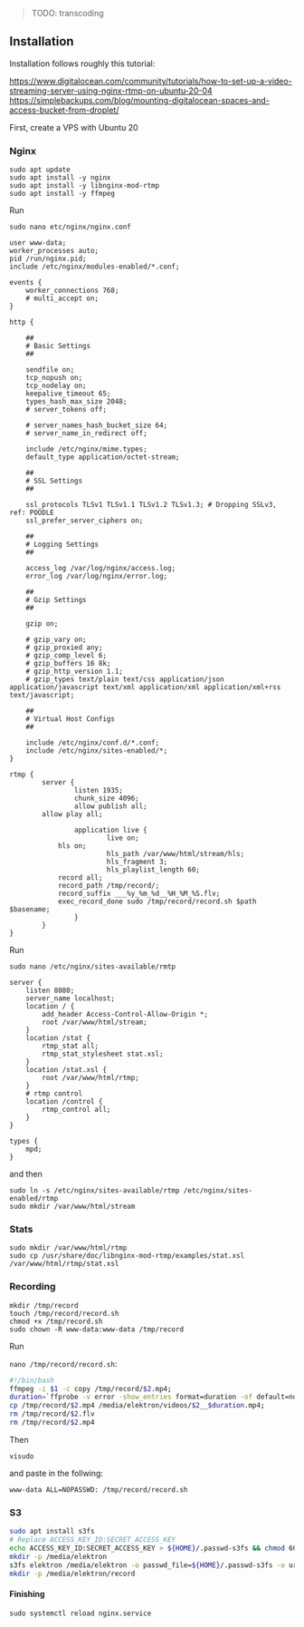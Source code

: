 
> TODO: transcoding

## Installation

Installation follows roughly this tutorial:

https://www.digitalocean.com/community/tutorials/how-to-set-up-a-video-streaming-server-using-nginx-rtmp-on-ubuntu-20-04
https://simplebackups.com/blog/mounting-digitalocean-spaces-and-access-bucket-from-droplet/

First, create a VPS with Ubuntu 20

### Nginx

```
sudo apt update
sudo apt install -y nginx
sudo apt install -y libnginx-mod-rtmp
sudo apt install -y ffmpeg
```

Run

```
sudo nano etc/nginx/nginx.conf
```

```nginx
user www-data;
worker_processes auto;
pid /run/nginx.pid;
include /etc/nginx/modules-enabled/*.conf;

events {
	worker_connections 768;
	# multi_accept on;
}

http {

	##
	# Basic Settings
	##

	sendfile on;
	tcp_nopush on;
	tcp_nodelay on;
	keepalive_timeout 65;
	types_hash_max_size 2048;
	# server_tokens off;

	# server_names_hash_bucket_size 64;
	# server_name_in_redirect off;

	include /etc/nginx/mime.types;
	default_type application/octet-stream;

	##
	# SSL Settings
	##

	ssl_protocols TLSv1 TLSv1.1 TLSv1.2 TLSv1.3; # Dropping SSLv3, ref: POODLE
	ssl_prefer_server_ciphers on;

	##
	# Logging Settings
	##

	access_log /var/log/nginx/access.log;
	error_log /var/log/nginx/error.log;

	##
	# Gzip Settings
	##

	gzip on;

	# gzip_vary on;
	# gzip_proxied any;
	# gzip_comp_level 6;
	# gzip_buffers 16 8k;
	# gzip_http_version 1.1;
	# gzip_types text/plain text/css application/json application/javascript text/xml application/xml application/xml+rss text/javascript;

	##
	# Virtual Host Configs
	##

	include /etc/nginx/conf.d/*.conf;
	include /etc/nginx/sites-enabled/*;
}

rtmp {
        server {
                listen 1935;
                chunk_size 4096;
                allow publish all;
		allow play all;
				
                application live {
                        live on;
			hls on;
                        hls_path /var/www/html/stream/hls;
                        hls_fragment 3;
                        hls_playlist_length 60;
			record all;  
			record_path /tmp/record/;  
			record_suffix ___%y_%m_%d__%H_%M_%S.flv;  
			exec_record_done sudo /tmp/record/record.sh $path $basename;
                }
        }
}
```

Run

```
sudo nano /etc/nginx/sites-available/rmtp
```

```nginx
server {
    listen 8080;
    server_name localhost;
    location / {
        add_header Access-Control-Allow-Origin *;
        root /var/www/html/stream;
    }
    location /stat {
        rtmp_stat all;
        rtmp_stat_stylesheet stat.xsl;
    }
    location /stat.xsl {
        root /var/www/html/rtmp;
    }
    # rtmp control
    location /control {
        rtmp_control all;
    }
}

types {
    mpd;
}
```

and then

```
sudo ln -s /etc/nginx/sites-available/rtmp /etc/nginx/sites-enabled/rtmp
sudo mkdir /var/www/html/stream
```

### Stats

```
sudo mkdir /var/www/html/rtmp
sudo cp /usr/share/doc/libnginx-mod-rtmp/examples/stat.xsl /var/www/html/rtmp/stat.xsl
```

### Recording

```
mkdir /tmp/record
touch /tmp/record/record.sh
chmod +x /tmp/record.sh
sudo chown -R www-data:www-data /tmp/record
```

Run

`nano /tmp/record/record.sh`:

```sh
#!/bin/bash 
ffmpeg -i $1 -c copy /tmp/record/$2.mp4;
duration=`ffprobe -v error -show_entries format=duration -of default=noprint_wrappers=1:nokey=1 /tmp/record/$2.mp4`
cp /tmp/record/$2.mp4 /media/elektron/videos/$2__$duration.mp4;
rm /tmp/record/$2.flv
rm /tmp/record/$2.mp4
```

Then

```
visudo
```

and paste in the follwing:

```
www-data ALL=NOPASSWD: /tmp/record/record.sh
```

### S3


```sh
sudo apt install s3fs
# Replace ACCESS_KEY_ID:SECRET_ACCESS_KEY
echo ACCESS_KEY_ID:SECRET_ACCESS_KEY > ${HOME}/.passwd-s3fs && chmod 600 ${HOME}/.passwd-s3fs
mkdir -p /media/elektron
s3fs elektron /media/elektron -o passwd_file=${HOME}/.passwd-s3fs -o url=https://fra1.digitaloceanspaces.com -o use_path_request_style -o default_acl=public-read-write -o umask=0000,mp_umask=0000,uid=33,gid=33 -o nonempty
mkdir -p /media/elektron/record
```

#### Finishing

```
sudo systemctl reload nginx.service
```

